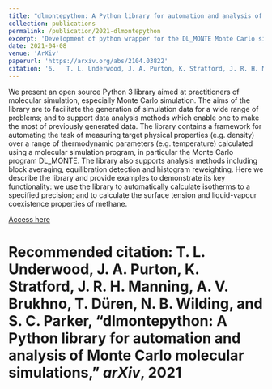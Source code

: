 ```yaml
---
title: "dlmontepython: A Python library for automation and analysis of Monte Carlo molecular simulations"
collection: publications
permalink: /publication/2021-dlmontepython
excerpt: 'Development of python wrapper for the DL_MONTE Monte Carlo simulation software.'
date: 2021-04-08
venue: 'ArXiv'
paperurl: 'https://arxiv.org/abs/2104.03822'
citation: '6.	T. L. Underwood, J. A. Purton, K. Stratford, J. R. H. Manning, A. V. Brukhno, T. Düren, N. B. Wilding, and S. C. Parker, “dlmontepython: A Python library for automation and analysis of Monte Carlo molecular simulations,” arXiv, 2021'
---
```

We present an open source Python 3 library aimed at practitioners of molecular simulation, especially Monte Carlo simulation. The aims of the library are to facilitate the generation of simulation data for a wide range of problems; and to support data analysis methods which enable one to make the most of previously generated data. The library contains a framework for automating the task of measuring target physical properties (e.g. density) over a range of thermodynamic parameters (e.g. temperature) calculated using a molecular simulation program, in particular the Monte Carlo program DL_MONTE. The library also supports analysis methods including block averaging, equilibration detection and histogram reweighting. Here we describe the library and provide examples to demonstrate its key functionality: we use the library to automatically calculate isotherms to a specified precision; and to calculate the surface tension and liquid-vapour coexistence properties of methane.

[Access here](https://arxiv.org/abs/2104.03822)

# Recommended citation: T. L. Underwood, J. A. Purton, K. Stratford, J. R. H. Manning, A. V. Brukhno, T. Düren, N. B. Wilding, and S. C. Parker, “dlmontepython: A Python library for automation and analysis of Monte Carlo molecular simulations,” _arXiv_, 2021